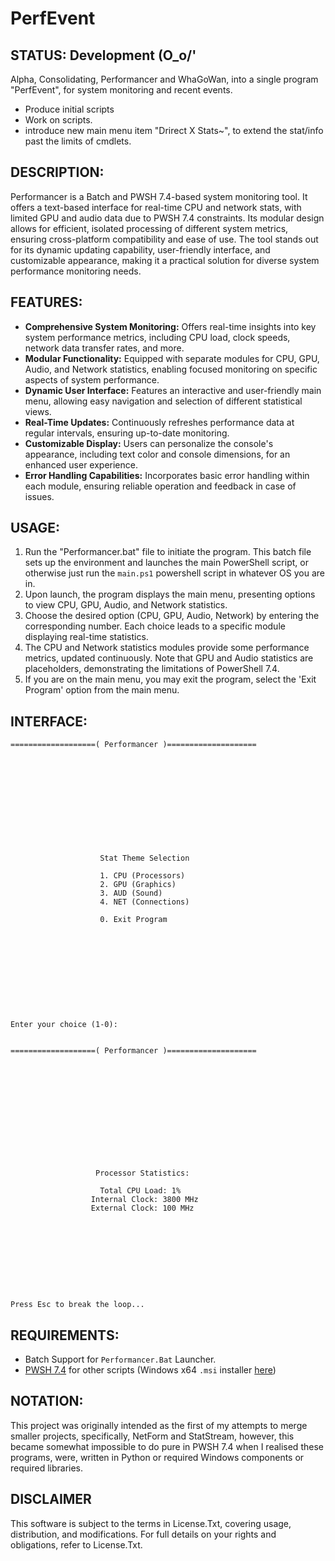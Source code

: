 # PerfEvent

## STATUS: Development (O_o/'
Alpha, Consolidating, Performancer and WhaGoWan, into a single program "PerfEvent", for system monitoring and recent events.
- Produce initial scripts
- Work on scripts.
- introduce new main menu item "Drirect X Stats~", to extend the stat/info past the limits of cmdlets.


## DESCRIPTION:
Performancer is a Batch and PWSH 7.4-based system monitoring tool. It offers a text-based interface for real-time CPU and network stats, with limited GPU and audio data due to PWSH 7.4 constraints. Its modular design allows for efficient, isolated processing of different system metrics, ensuring cross-platform compatibility and ease of use. The tool stands out for its dynamic updating capability, user-friendly interface, and customizable appearance, making it a practical solution for diverse system performance monitoring needs.

## FEATURES:
- **Comprehensive System Monitoring:** Offers real-time insights into key system performance metrics, including CPU load, clock speeds, network data transfer rates, and more.
- **Modular Functionality:** Equipped with separate modules for CPU, GPU, Audio, and Network statistics, enabling focused monitoring on specific aspects of system performance.
- **Dynamic User Interface:** Features an interactive and user-friendly main menu, allowing easy navigation and selection of different statistical views.
- **Real-Time Updates:** Continuously refreshes performance data at regular intervals, ensuring up-to-date monitoring.
- **Customizable Display:** Users can personalize the console's appearance, including text color and console dimensions, for an enhanced user experience.
- **Error Handling Capabilities:** Incorporates basic error handling within each module, ensuring reliable operation and feedback in case of issues.

## USAGE:
1. Run the "Performancer.bat" file to initiate the program. This batch file sets up the environment and launches the main PowerShell script, or otherwise just run the `main.ps1` powershell script in whatever OS you are in.
2. Upon launch, the program displays the main menu, presenting options to view CPU, GPU, Audio, and Network statistics.
3. Choose the desired option (CPU, GPU, Audio, Network) by entering the corresponding number. Each choice leads to a specific module displaying real-time statistics.
4. The CPU and Network statistics modules provide some performance metrics, updated continuously. Note that GPU and Audio statistics are placeholders, demonstrating the limitations of PowerShell 7.4.
5. If you are on the main menu, you may exit the program, select the 'Exit Program' option from the main menu.

## INTERFACE:
```
===================( Performancer )====================












                    Stat Theme Selection

                    1. CPU (Processors)
                    2. GPU (Graphics)
                    3. AUD (Sound)
                    4. NET (Connections)

                    0. Exit Program











Enter your choice (1-0):

```
```

===================( Performancer )====================













                   Processor Statistics:

                    Total CPU Load: 1%
                  Internal Clock: 3800 MHz
                  External Clock: 100 MHz










Press Esc to break the loop...

```

## REQUIREMENTS:
- Batch Support for `Performancer.Bat` Launcher.
- [PWSH 7.4](https://github.com/PowerShell/PowerShell/releases/tag/v7.4.0) for other scripts (Windows x64 `.msi` installer [here](https://github.com/PowerShell/PowerShell/releases/download/v7.4.0/PowerShell-7.4.0-win-x64.msi)) 

## NOTATION:
This project was originally intended as the first of my attempts to merge smaller projects, specifically, NetForm and StatStream, however, this became somewhat impossible to do pure in PWSH 7.4 when I realised these programs, were, written in Python or required Windows components or required libraries.

## DISCLAIMER
This software is subject to the terms in License.Txt, covering usage, distribution, and modifications. For full details on your rights and obligations, refer to License.Txt.
